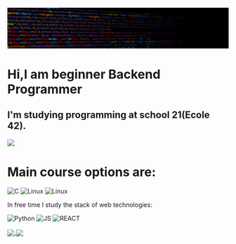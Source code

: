 ![Header](https://github.com/GalinaMonitor/galinamonitor/blob/main/assets/header.jpg)

# Hi,I am beginner Backend Programmer

## I'm studying programming at school 21(Ecole 42).

<img src="https://badge42.herokuapp.com/api/stats/gmonitor?&darkmode=true" />

# Main course options are:

![C](https://img.shields.io/badge/pointers-090909?style=for-the-badge&logo=c&logoColor=blue)
![Linux](https://img.shields.io/badge/terminal-090909?style=for-the-badge&logo=linux&logoColor=white)
![Linux](https://img.shields.io/badge/vm-090909?style=for-the-badge&logo=VirtualBox&logoColor=blue)

In free time I study the stack of web technologies:

![Python](https://img.shields.io/badge/python-090909?style=for-the-badge&logo=python)
![JS](https://img.shields.io/badge/javascript-090909?style=for-the-badge&logo=javascript)
![REACT](https://img.shields.io/badge/react-090909?style=for-the-badge&logo=react)

<a href="https://github.com/anuraghazra/github-readme-stats">
  <img align="center" width=500 src="https://github-readme-stats.vercel.app/api?username=galinamonitor&show_icons=true&theme=radical" />
</a>
<!-- (https://github.com/anuraghazra/github-readme-stats) -->
<a href="https://github.com/anuraghazra/convoychat">
  <img align="center" width=500 src="https://github-readme-stats.vercel.app/api/top-langs/?username=galinamonitor&theme=radical&layout=compact" />
</a>
<!-- (https://github-readme-stats.vercel.app/api/top-langs/?username=galinamonitor&theme=radical&layout=compact) -->
